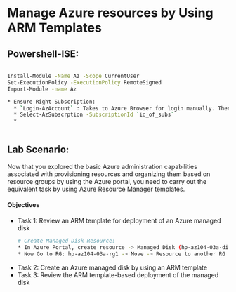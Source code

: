 
# Manage Azure resources by Using ARM Templates

## Powershell-ISE:

```sh

Install-Module -Name Az -Scope CurrentUser
Set-ExecutionPolicy -ExecutionPolicy RemoteSigned
Import-Module -name Az 

* Ensure Right Subscription: 
  * `Login-AzAccount` : Takes to Azure Browser for login manually. Then displays the Login Account
  * Select-AzSubscrption -SubscriptionId `id_of_subs`
  * 
    
```

## Lab Scenario:

Now that you explored the basic Azure administration capabilities associated with provisioning resources and organizing them based on resource groups by using the Azure portal, you need to carry out the equivalent task by using Azure Resource Manager templates.

#### Objectives

* Task 1: Review an ARM template for deployment of an Azure managed disk
  ```sh
  # Create Managed Disk Resource:
  * In Azure Portal, create resource -> Managed Disk (hp-az104-03a-disk1) -> Craete new RG (hp-az104-03a-rg1 - EAST US) -> Standard HDD -> 4GB -> "No tags" -> Create
  * Now Go to RG: hp-az104-03a-rg1 -> Move -> Resource to another RG -> Select Disk(hp-az104-03a-disk1) -> Select Diff RG 
  ```
* Task 2: Create an Azure managed disk by using an ARM template
* Task 3: Review the ARM template-based deployment of the managed disk
